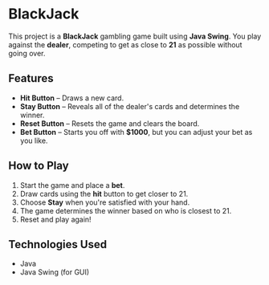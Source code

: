 # BlackJack

This project is a **BlackJack** gambling game built using **Java Swing**. You play against the **dealer**, competing to get as close to **21** as possible without going over.

## Features
- **Hit Button** – Draws a new card.
- **Stay Button** – Reveals all of the dealer's cards and determines the winner.
- **Reset Button** – Resets the game and clears the board.
- **Bet Button** – Starts you off with **$1000**, but you can adjust your bet as you like.

## How to Play
1. Start the game and place a **bet**.
2. Draw cards using the **hit** button to get closer to 21.
3. Choose **Stay** when you're satisfied with your hand.
4. The game determines the winner based on who is closest to 21.
5. Reset and play again!

## Technologies Used
- Java
- Java Swing (for GUI)
